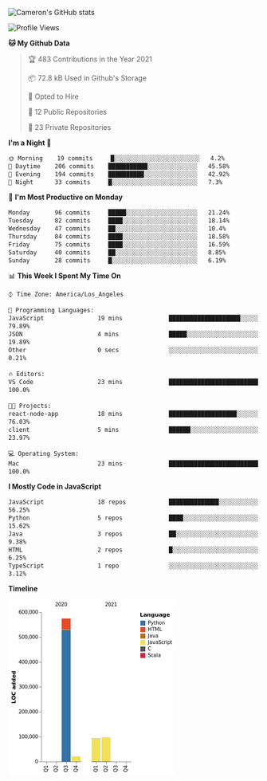 ![Cameron's GitHub stats](https://github-readme-stats.vercel.app/api?username=gouldcs&show_icons=true&theme=great-gatsby&show_icons=true&count_private=true)


<!--START_SECTION:waka-->
![Profile Views](http://img.shields.io/badge/Profile%20Views-0-blue)

**🐱 My Github Data** 

> 🏆 483 Contributions in the Year 2021
 > 
> 📦 72.8 kB Used in Github's Storage 
 > 
> 💼 Opted to Hire
 > 
> 📜 12 Public Repositories 
 > 
> 🔑 23 Private Repositories  
 > 
**I'm a Night 🦉** 

```text
🌞 Morning    19 commits     █░░░░░░░░░░░░░░░░░░░░░░░░   4.2% 
🌆 Daytime    206 commits    ███████████░░░░░░░░░░░░░░   45.58% 
🌃 Evening    194 commits    ██████████░░░░░░░░░░░░░░░   42.92% 
🌙 Night      33 commits     █░░░░░░░░░░░░░░░░░░░░░░░░   7.3%

```
📅 **I'm Most Productive on Monday** 

```text
Monday       96 commits     █████░░░░░░░░░░░░░░░░░░░░   21.24% 
Tuesday      82 commits     ████░░░░░░░░░░░░░░░░░░░░░   18.14% 
Wednesday    47 commits     ██░░░░░░░░░░░░░░░░░░░░░░░   10.4% 
Thursday     84 commits     ████░░░░░░░░░░░░░░░░░░░░░   18.58% 
Friday       75 commits     ████░░░░░░░░░░░░░░░░░░░░░   16.59% 
Saturday     40 commits     ██░░░░░░░░░░░░░░░░░░░░░░░   8.85% 
Sunday       28 commits     █░░░░░░░░░░░░░░░░░░░░░░░░   6.19%

```


📊 **This Week I Spent My Time On** 

```text
⌚︎ Time Zone: America/Los_Angeles

💬 Programming Languages: 
JavaScript               19 mins             ████████████████████░░░░░   79.89% 
JSON                     4 mins              █████░░░░░░░░░░░░░░░░░░░░   19.89% 
Other                    0 secs              ░░░░░░░░░░░░░░░░░░░░░░░░░   0.21%

🔥 Editors: 
VS Code                  23 mins             █████████████████████████   100.0%

🐱‍💻 Projects: 
react-node-app           18 mins             ███████████████████░░░░░░   76.03% 
client                   5 mins              ██████░░░░░░░░░░░░░░░░░░░   23.97%

💻 Operating System: 
Mac                      23 mins             █████████████████████████   100.0%

```

**I Mostly Code in JavaScript** 

```text
JavaScript               18 repos            ██████████████░░░░░░░░░░░   56.25% 
Python                   5 repos             ████░░░░░░░░░░░░░░░░░░░░░   15.62% 
Java                     3 repos             ██░░░░░░░░░░░░░░░░░░░░░░░   9.38% 
HTML                     2 repos             █░░░░░░░░░░░░░░░░░░░░░░░░   6.25% 
TypeScript               1 repo              ░░░░░░░░░░░░░░░░░░░░░░░░░   3.12%

```


**Timeline**

![Chart not found](https://raw.githubusercontent.com/gouldcs/gouldcs/main/charts/bar_graph.png) 


<!--END_SECTION:waka-->

<!--
**gouldcs/gouldcs** is a ✨ _special_ ✨ repository because its `README.md` (this file) appears on your GitHub profile.

Here are some ideas to get you started:

- 🔭 I’m currently working on ...
- 🌱 I’m currently learning ...
- 👯 I’m looking to collaborate on ...
- 🤔 I’m looking for help with ...
- 💬 Ask me about ...
- 📫 How to reach me: ...
- 😄 Pronouns: ...
- ⚡ Fun fact: ...
-->
